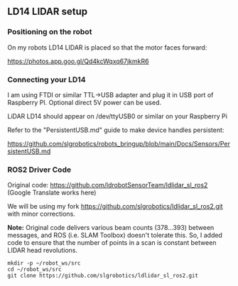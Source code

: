 ## LD14 LIDAR setup

### Positioning on the robot

On my robots LD14 LIDAR is placed so that the motor faces forward:

https://photos.app.goo.gl/Qd4kcWqxq67jkmkR6

### Connecting your LD14

I am using FTDI or similar TTL->USB adapter and plug it in USB port of Raspberry PI. Optional direct 5V power can be used.  

LiDAR LD14 should appear on /dev/ttyUSB0 or similar on your Raspberry Pi

Refer to the "PersistentUSB.md" guide to make device handles persistent:

https://github.com/slgrobotics/robots_bringup/blob/main/Docs/Sensors/PersistentUSB.md

### ROS2 Driver Code

Original code: https://github.com/ldrobotSensorTeam/ldlidar_sl_ros2    (Google Translate works here)

We will be using my fork https://github.com/slgrobotics/ldlidar_sl_ros2.git with minor corrections.

**Note:** Original code delivers various beam counts (378...393) between messages, and ROS (i.e. SLAM Toolbox) doesn't tolerate this.
So, I added code to ensure that the number of points in a scan is constant between LIDAR head revolutions.

```
mkdir -p ~/robot_ws/src
cd ~/robot_ws/src
git clone https://github.com/slgrobotics/ldlidar_sl_ros2.git
```
